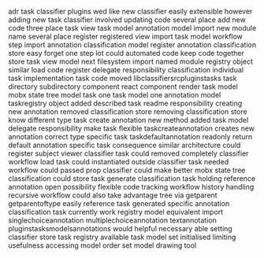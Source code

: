 adr task classifier plugins wed like new classifier easily extensible however adding new task classifier involved updating code several place add new code three place task view task model annotation model import new module name several place register registered view import task model workflow step import annotation classification model register annotation classification store easy forget one step lot could automated code keep code together store task view model next filesystem import named module registry object similar load code register delegate responsibility classification individual task implementation task code moved libclassifiersrcpluginstasks task directory subdirectory component react component render task model mobx state tree model task one task model one annotation model taskregistry object added described task readme responsibility creating new annotation removed classification store removing classification store know different type task create annotation new method added task model delegate responsibility make task flexible taskcreateannotation creates new annotation correct type specific task taskdefaultannotation readonly return default annotation specific task consequence similar architecture could register subject viewer classifier task could removed completely classifier workflow load task could instantiated outside classifier task needed workflow could passed prop classifier could make better mobx state tree classification could store task generate classification task holding reference annotation open possibility flexible code tracking workflow history handling recursive workflow could also take advantage tree via getparent getparentoftype easily reference task generated specific annotation classification task currently work registry model equivalent import singlechoiceannotation multiplechoiceannotation textannotation pluginstasksmodelsannotations would helpful necessary able setting classifier store task registry available task model set initialised limiting usefulness accessing model order set model drawing tool
